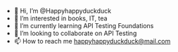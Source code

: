 - 👋 Hi, I’m @Happyhappyduckduck
- 👀 I’m interested in books, IT, tea
- 🌱 I’m currently learning API Testing Foundations
- 💞️ I’m looking to collaborate on API Testing
- 📫 How to reach me happyhappyduckduck@mail.com

<!---
Happyhappyduckduck/Happyhappyduckduck is a ✨ special ✨ repository because its `README.md` (this file) appears on your GitHub profile.
You can click the Preview link to take a look at your changes.
--->
